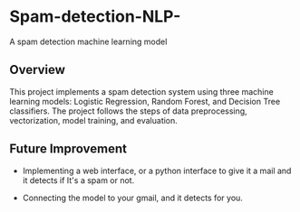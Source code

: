 # Spam-detection-NLP-
A spam detection machine learning model 

## Overview
This project implements a spam detection system using three machine learning models: Logistic Regression, Random Forest, and Decision Tree classifiers. The project follows the steps of data preprocessing, vectorization, model training, and evaluation.

## Future Improvement
- Implementing a web interface, or a python interface to give it a mail and it detects if It's a spam or not.

- Connecting the model to your gmail, and it detects for you.
